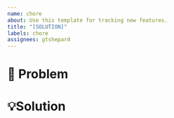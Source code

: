 ```yaml
---
name: chore
about: Use this template for tracking new features.
title: "[SOLUTION]"
labels: chore
assignees: gtshepard
---
```


# 🚨 Problem

# 💡Solution